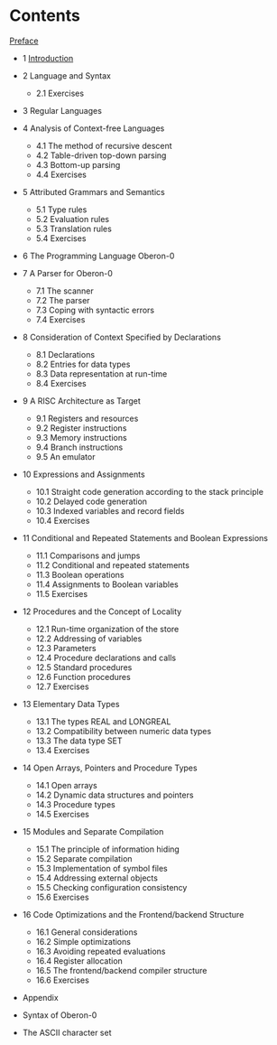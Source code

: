 # Contents

[Preface](Preface.md)

+ 1 [Introduction](1_Introduction.md)

+ 2 Language and Syntax
   * 2.1 Exercises

+ 3 Regular Languages

+ 4 Analysis of Context-free Languages
   * 4.1 The method of recursive descent
   * 4.2 Table-driven top-down parsing
   * 4.3 Bottom-up parsing
   * 4.4 Exercises

+ 5 Attributed Grammars and Semantics
   * 5.1 Type rules
   * 5.2 Evaluation rules
   * 5.3 Translation rules
   * 5.4 Exercises

+ 6 The Programming Language Oberon-0

+ 7 A Parser for Oberon-0
   * 7.1 The scanner
   * 7.2 The parser
   * 7.3 Coping with syntactic errors
   * 7.4 Exercises

+ 8 Consideration of Context Specified by Declarations
   * 8.1 Declarations
   * 8.2 Entries for data types
   * 8.3 Data representation at run-time
   * 8.4 Exercises

+ 9 A RISC Architecture as Target
   * 9.1 Registers and resources
   * 9.2 Register instructions
   * 9.3 Memory instructions
   * 9.4 Branch instructions
   * 9.5 An emulator

+ 10 Expressions and Assignments
   * 10.1 Straight code generation according to the stack principle
   * 10.2 Delayed code generation
   * 10.3 Indexed variables and record fields
   * 10.4 Exercises

+ 11 Conditional and Repeated Statements and Boolean Expressions
   * 11.1 Comparisons and jumps
   * 11.2 Conditional and repeated statements
   * 11.3 Boolean operations
   * 11.4 Assignments to Boolean variables
   * 11.5 Exercises

+ 12 Procedures and the Concept of Locality
   * 12.1 Run-time organization of the store
   * 12.2 Addressing of variables
   * 12.3 Parameters
   * 12.4 Procedure declarations and calls
   * 12.5 Standard procedures
   * 12.6 Function procedures
   * 12.7 Exercises

+ 13 Elementary Data Types
   * 13.1 The types REAL and LONGREAL
   * 13.2 Compatibility between numeric data types
   * 13.3 The data type SET
   * 13.4 Exercises

+ 14 Open Arrays, Pointers and Procedure Types
   * 14.1 Open arrays
   * 14.2 Dynamic data structures and pointers
   * 14.3 Procedure types
   * 14.5 Exercises

+ 15 Modules and Separate Compilation
   * 15.1 The principle of information hiding
   * 15.2 Separate compilation
   * 15.3 Implementation of symbol files
   * 15.4 Addressing external objects
   * 15.5 Checking configuration consistency
   * 15.6 Exercises

+ 16 Code Optimizations and the Frontend/backend Structure
   * 16.1 General considerations
   * 16.2 Simple optimizations
   * 16.3 Avoiding repeated evaluations
   * 16.4 Register allocation
   * 16.5 The frontend/backend compiler structure
   * 16.6 Exercises

+ Appendix

+ Syntax of Oberon-0

+ The ASCII character set
